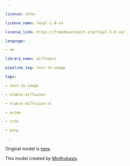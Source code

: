 ---
license: other
license_name: faipl-1.0-sd
license_link: https://freedevproject.org/faipl-1.0-sd/
language:
- en
library_name: diffusers
pipeline_tag: text-to-image
tags:
- text-to-image
- stable-diffusion
- stable-diffusion-xl
- anime
- cute
- pony
---

Original model is [here](https://civitai.com/models/568043?modelVersionId=839245).
This model created by [Minthybasis](https://civitai.com/user/Minthybasis).
